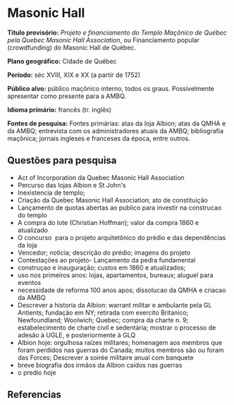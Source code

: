 # Masonic Hall 

**Título provisório:** *Projeto e financiamento do Templo Maçônico de Québec pela Quebec Masonic Hall Association*, ou Financiamento popular (crowdfunding) do Masonic Hall de Québec.

**Plano geográfico:** Cidade de Québec

**Período:** séc XVIII, XIX e XX (a partir de 1752) 

**Público alvo:** público maçônico interno, todos os graus. Possívelmente apresentar como presente para a AMBQ. 

**Idioma primário:** francês (tr. inglês)

**Fontes de pesquisa:** Fontes primárias: atas da loja Albion; atas da QMHA e da AMBQ; entrevista com os administradores atuais da AMBQ; bibliografia maçônica; jornais ingleses e franceses da época, entre outros. 

## Questões para pesquisa

- Act of Incorporation da Quebec Masonic Hall Association
- Percurso das lojas Albion e St John's
- Inexistencia de templo;
- Criação da Quebec Masonic Hall Association; ato de constituição
- Lançamento de quotas abertas ao publico para investir na construcao do templo
- A compra do lote (Christian Hoffman); valor da compra 1860 e atualizado
- O concurso  para o projeto arquitetônico do prédio e das dependências da loja
- Vencedor; noticia; descrição do prédio; imagens do projeto
- Contestações ao projeto- Lançamento da pedra fundamental
- construçao e inauguração; custos em 1860 e atualizados;
- uso nos primeiros anos: lojas, apartamentos, bureaux; aluguel para eventos
- necessidade de reforma 100 anos apos; dissolucao da QMHA e criacao da AMBQ
- Descrever a historia da Albion: warrant militar e ambulante pela GL Antients; fundação em NY; retirada com exercito Britanico; Newfoundland; Woolwich; Quebec; compra da charte n. 9; estabelecimento de charte civil e sedentária; mostrar o processo de adesão à UGLE, e posteriormente à GLQ
- Albion hoje: orgulhosa raízes militares; homenagem aos membros que foram perdidos nas guerras do Canada; muitos membros são ou foram das Forces; Descrever a soirée militaire anual com banquete
- breve biografia dos irmãos da Albion caídos nas guerras 
- o predio hoje

## Referencias
 
